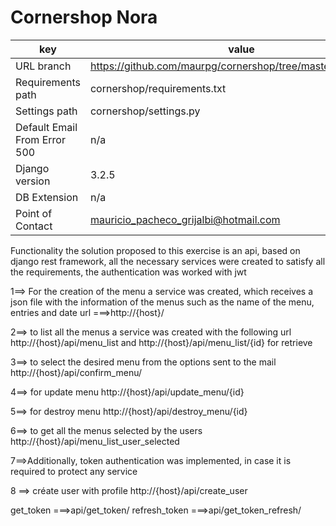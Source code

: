 # Cornershop Nora
| key | value | 
| --------     | --------  |
| URL branch  | https://github.com/maurpg/cornershop/tree/master_cornershop |
| Requirements path   | cornershop/requirements.txt |
| Settings path       | cornershop/settings.py |
| Default Email From Error 500   | n/a |
| Django version      | 3.2.5  |
| DB Extension        | n/a |
| Point of Contact    | mauricio_pacheco_grijalbi@hotmail.com |

Functionality
the solution proposed to this exercise is an api, based on django rest framework, 
all the necessary services were created to satisfy all the requirements, the authentication was worked with jwt

1==> For the creation of the menu a service was created, which receives a json file with the information 
of the menus such as the name of the menu, entries and date url ===>http://{host}/

2==> to list all the menus a service was created with the following url 
http://{host}/api/menu_list and http://{host}/api/menu_list/{id} for retrieve

3==> to select the desired menu from the options sent to the mail http://{host}/api/confirm_menu/

4==> for update menu http://{host}/api/update_menu/{id}

5==> for destroy menu http://{host}/api/destroy_menu/{id}

6==> to get all the menus selected by the users http://{host}/api/menu_list_user_selected

7==>Additionally, token authentication was implemented, in case it is required to protect any service
 
8 ==> créate user with profile http://{host}/api/create_user

get_token ===>api/get_token/
refresh_token ===>api/get_token_refresh/


